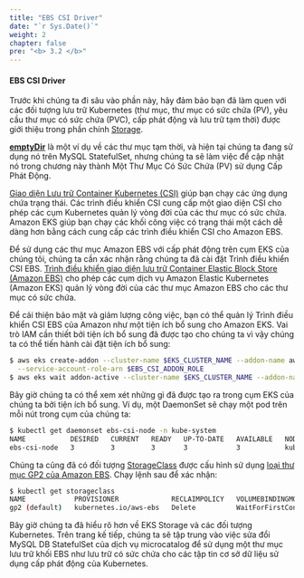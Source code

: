 ```yaml
---
title: "EBS CSI Driver"
date: "`r Sys.Date()`"
weight: 2
chapter: false
pre: "<b> 3.2 </b>"
---
```


#### EBS CSI Driver

Trước khi chúng ta đi sâu vào phần này, hãy đảm bảo bạn đã làm quen với các đối tượng lưu trữ Kubernetes (thư mục, thư mục có sức chứa (PV), yêu cầu thư mục có sức chứa (PVC), cấp phát động và lưu trữ tạm thời) được giới thiệu trong phần chính [Storage](../index.md).

[**emptyDir**](https://kubernetes.io/docs/concepts/storage/volumes/#emptydir) là một ví dụ về các thư mục tạm thời, và hiện tại chúng ta đang sử dụng nó trên MySQL StatefulSet, nhưng chúng ta sẽ làm việc để cập nhật nó trong chương này thành Một Thư Mục Có Sức Chứa (PV) sử dụng Cấp Phát Động.

[Giao diện Lưu trữ Container Kubernetes (CSI)](https://kubernetes-csi.github.io/docs/) giúp bạn chạy các ứng dụng chứa trạng thái. Các trình điều khiển CSI cung cấp một giao diện CSI cho phép các cụm Kubernetes quản lý vòng đời của các thư mục có sức chứa. Amazon EKS giúp bạn chạy các khối công việc có trạng thái một cách dễ dàng hơn bằng cách cung cấp các trình điều khiển CSI cho Amazon EBS.

Để sử dụng các thư mục Amazon EBS với cấp phát động trên cụm EKS của chúng tôi, chúng ta cần xác nhận rằng chúng ta đã cài đặt Trình điều khiển CSI EBS. [Trình điều khiển giao diện lưu trữ Container Elastic Block Store (Amazon EBS)](https://github.com/kubernetes-sigs/aws-ebs-csi-driver) cho phép các cụm dịch vụ Amazon Elastic Kubernetes (Amazon EKS) quản lý vòng đời của các thư mục Amazon EBS cho các thư mục có sức chứa.

Để cải thiện bảo mật và giảm lượng công việc, bạn có thể quản lý Trình điều khiển CSI EBS của Amazon như một tiện ích bổ sung cho Amazon EKS. Vai trò IAM cần thiết bởi tiện ích bổ sung đã được tạo cho chúng ta vì vậy chúng ta có thể tiến hành cài đặt tiện ích bổ sung:

```bash timeout=300 wait=60
$ aws eks create-addon --cluster-name $EKS_CLUSTER_NAME --addon-name aws-ebs-csi-driver \
  --service-account-role-arn $EBS_CSI_ADDON_ROLE
$ aws eks wait addon-active --cluster-name $EKS_CLUSTER_NAME --addon-name aws-ebs-csi-driver
```

Bây giờ chúng ta có thể xem xét những gì đã được tạo ra trong cụm EKS của chúng ta bởi tiện ích bổ sung. Ví dụ, một DaemonSet sẽ chạy một pod trên mỗi nút trong cụm của chúng ta:

```bash
$ kubectl get daemonset ebs-csi-node -n kube-system
NAME           DESIRED   CURRENT   READY   UP-TO-DATE   AVAILABLE   NODE SELECTOR            AGE
ebs-csi-node   3         3         3       3            3           kubernetes.io/os=linux   3d21h
```

Chúng ta cũng đã có đối tượng [StorageClass](https://kubernetes.io/docs/concepts/storage/storage-classes/) được cấu hình sử dụng [loại thư mục GP2 của Amazon EBS](https://docs.aws.amazon.com/AWSEC2/latest/UserGuide/general-purpose.html#EBSVolumeTypes_gp2). Chạy lệnh sau để xác nhận:

```bash
$ kubectl get storageclass
NAME            PROVISIONER             RECLAIMPOLICY   VOLUMEBINDINGMODE      ALLOWVOLUMEEXPANSION   AGE
gp2 (default)   kubernetes.io/aws-ebs   Delete          WaitForFirstConsumer   false                  3d22h
```

Bây giờ chúng ta đã hiểu rõ hơn về EKS Storage và các đối tượng Kubernetes. Trên trang kế tiếp, chúng ta sẽ tập trung vào việc sửa đổi MySQL DB StatefulSet của dịch vụ microcatalog để sử dụng một thư mục lưu trữ khối EBS như lưu trữ có sức chứa cho các tập tin cơ sở dữ liệu sử dụng cấp phát động của Kubernetes.